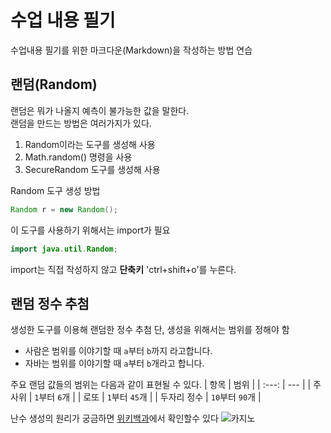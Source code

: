 # 수업 내용 필기

수업내용 필기를 위한 마크다운(Markdown)을 작성하는 방법 연습

## 랜덤(Random)

랜덤은 뭐가 나올지 예측이 불가능한 값을 말한다.   
랜덤을 만드는 방법은 여러가지가 있다.
1. Random이라는 도구를 생성해 사용
2. Math.random() 명령을 사용
3. SecureRandom 도구를 생성해 사용

Random 도구 생성 방법
```java
Random r = new Random();
```

이 도구를 사용하기 위해서는 import가 필요

```java
import java.util.Random;
```
import는 직접 작성하지 않고 **단축키** 'ctrl+shift+o'를 누른다.

## 랜덤 정수 추첨

생성한 도구를 이용해 랜덤한 정수 추첨
단, 생성을 위해서는 범위를 정해야 함
- 사람은 범위를 이야기할 때 `a`부터 `b`까지 라고합니다.
- 자바는 범위를 이야기할 때 `a`부터 `b`개라고 합니다.

주요 랜덤 값들의 범위는 다음과 같이 표현될 수 있다.
| 항목 | 범위 |
| :---: | --- |
| 주사위 | `1`부터 `6`개 |
| 로또 | `1`부터 `45`개 |
| 두자리 정수 | `10`부터 `90`개 |

난수 생성의 원리가 궁금하면 [위키백과](https://ko.wikipedia.org/wiki/%EB%B6%84%EB%A5%98:%EB%82%9C%EC%88%98)에서 확인할수 있다
![카지노](![image](https://github.com/jh011228/note/assets/170493602/4f53e7fe-bb1a-4b4d-9ed0-4c0099c7893a)
)
